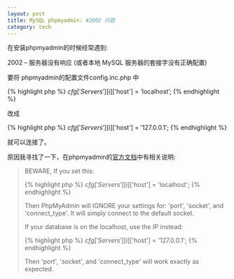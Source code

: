 ```yaml
---
layout: post
title: MySQL phpmyadmin: #2002 问题
category: tech
---
```

在安装phpmyadmin的时候经常遇到: 

2002 – 服务器没有响应 (或者本地 MySQL 服务器的套接字没有正确配置)

要将 phpmyadmin的配置文件config.inc.php 中

{% highlight php %}
$cfg['Servers'][$i]['host'] = ’localhost’;
{% endhighlight %}

改成

{% highlight php %}
$cfg['Servers'][$i]['host'] = ’127.0.0.1′;
{% endhighlight %}

就可以连接了。

原因我寻找了一下，在phpmyadmin的<a href="http://wiki.phpmyadmin.net/pma/Config/Servers" target="_blank">官方文档</a>中有相关说明: 

>BEWARE, If you set this:
>
>{% highlight php %}
>$cfg['Servers'][$i]['host'] = 'localhost';
>{% endhighlight %}
>
>Then PhpMyAdmin will IGNORE your settings for: 'port', 'socket', and 'connect_type'. It will simply connect to the default socket.
>
>If your database is on the localhost, use the IP instead:
>
>{% highlight php %}
>$cfg['Servers'][$i]['host'] = '127.0.0.1';
>{% endhighlight %}
>
>Then 'port', 'socket', and 'connect_type' will work exactly as expected.